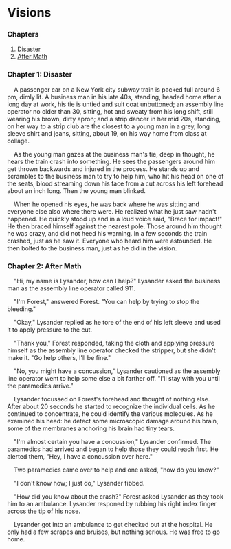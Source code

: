 # Visions

### Chapters

1. [Disaster](#chapter-1-disaster)
1. [After Math](#chapter-2-after-math)

### Chapter 1: Disaster

&nbsp;&nbsp;&nbsp;&nbsp;A passenger car on a New York city subway train is packed full around 6 pm, dimly lit. A business man in his late 40s, standing, headed home after a long day at work, his tie is untied and suit coat unbuttoned; an assembly line operator no older than 30, sitting, hot and sweaty from his long shift, still wearing his brown, dirty apron; and a strip dancer in her mid 20s, standing, on her way to a strip club are the closest to a young man in a grey, long sleeve shirt and jeans, sitting, about 19, on his way home from class at collage.

&nbsp;&nbsp;&nbsp;&nbsp;As the young man gazes at the business man's tie, deep in thought, he hears the train crash into something. He sees the passengers around him get thrown backwards and injured in the process. He stands up and scrambles to the business man to try to help him, who hit his head on one of the seats, blood streaming down his face from a cut across his left forehead about an inch long. Then the young man blinked.

&nbsp;&nbsp;&nbsp;&nbsp;When he opened his eyes, he was back where he was sitting and everyone else also where there were. He realized what he just saw hadn't happened. He quickly stood up and in a loud voice said, "Brace for impact!" He then braced himself against the nearest pole. Those around him thought he was crazy, and did not heed his warning. In a few seconds the train crashed, just as he saw it. Everyone who heard him were astounded. He then bolted to the business man, just as he did in the vision.

### Chapter 2: After Math

&nbsp;&nbsp;&nbsp;&nbsp;"Hi, my name is Lysander, how can I help?" Lysander asked the business man as the assembly line operator called 911.

&nbsp;&nbsp;&nbsp;&nbsp;"I'm Forest," answered Forest. "You can help by trying to stop the bleeding."

&nbsp;&nbsp;&nbsp;&nbsp;"Okay," Lysander replied as he tore of the end of his left sleeve and used it to apply pressure to the cut.

&nbsp;&nbsp;&nbsp;&nbsp;"Thank you," Forest responded, taking the cloth and applying pressure himself as the assembly line operator checked the stripper, but she didn't make it. "Go help others, I'll be fine."

&nbsp;&nbsp;&nbsp;&nbsp;"No, you might have a concussion," Lysander cautioned as the assembly line operator went to help some else a bit farther off. "I'll stay with you until the paramedics arrive."

&nbsp;&nbsp;&nbsp;&nbsp;Lysander focussed on Forest's forehead and thought of nothing else. After about 20 seconds he started to recognize the individual cells. As he continued to concentrate, he could identify the various molecules. As he examined his head: he detect some microscopic damage around his brain, some of the membranes anchoring his brain had tiny tears.

&nbsp;&nbsp;&nbsp;&nbsp;"I'm almost certain you have a concussion," Lysander confirmed. The paramedics had arrived and began to help those they could reach first. He alerted them, "Hey, I have a concussion over here."

&nbsp;&nbsp;&nbsp;&nbsp;Two paramedics came over to help and one asked, "how do you know?"

&nbsp;&nbsp;&nbsp;&nbsp;"I don't know how; I just do," Lysander fibbed.

&nbsp;&nbsp;&nbsp;&nbsp;"How did you know about the crash?" Forest asked Lysander as they took him to an ambulance. Lysander responed by rubbing his right index finger across the tip of his nose.

&nbsp;&nbsp;&nbsp;&nbsp;Lysander got into an ambulance to get checked out at the hospital. He only had a few scrapes and bruises, but nothing serious. He was free to go home.
